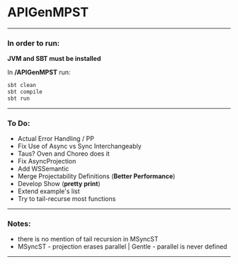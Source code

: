 # APIGenMPST
___

### In order to run:
**JVM and SBT must be installed**  
  
In **/APIGenMPST** run:
````bash
sbt clean
sbt compile
sbt run
````
___

### To Do:
- Actual Error Handling / PP
- Fix Use of Async vs Sync Interchangeably
- Taus? Oven and Choreo does it
- Fix AsyncProjection
- Add WSSemantic
- Merge Projectability Definitions (**Better Performance**)
- Develop Show (**pretty print**)
- Extend example's list
- Try to tail-recurse most functions
___

### Notes: 
- there is no mention of tail recursion in MSyncST
- MSyncST - projection erases parallel | Gentle - parallel is never defined
___